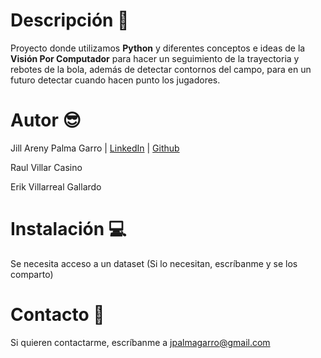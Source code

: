 # Descripción 🌴
Proyecto donde utilizamos **Python** y diferentes conceptos e ideas de la **Visión Por Computador** para hacer un seguimiento de la trayectoria y rebotes de la bola, además  de detectar contornos del campo, para en un futuro detectar cuando hacen punto los jugadores.

# Autor 😎
Jill Areny Palma Garro | [LinkedIn](https://www.linkedin.com/in/jillpg) | [Github](https://github.com/JPG24)

Raul Villar Casino

Erik Villarreal Gallardo

# Instalación 💻
Se necesita acceso a un dataset (Si lo necesitan, escríbanme y se los comparto)

# Contacto 📩
Si quieren contactarme, escríbanme a jpalmagarro@gmail.com
